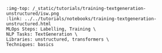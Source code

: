 ```{grid-item-card} 🕸️ Train a summarization model with Unstructured and Transformers
:img-top: /_static/tutorials/training-textgeneration-unstructured/isw.png
:link: ../../tutorials/notebooks/training-textgeneration-unstructured.html
MLOps Steps: Labelling, Training \
NLP Tasks: TextGeneration \
Libraries: unstructured, transformers \
Techniques: basics
```